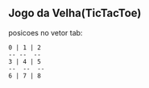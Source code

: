 ## Jogo da Velha(TicTacToe)

posicoes no vetor tab:

    0 | 1 | 2
    -- --  --
    3 | 4 | 5
    --  --  --
    6 | 7 | 8
